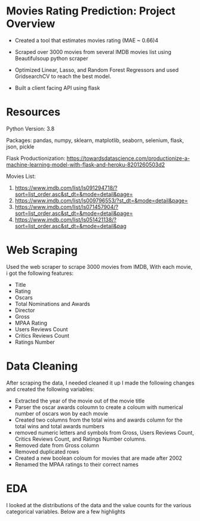 # Movies Rating Prediction: Project Overview

* Created a tool that estimates movies rating (MAE ~ 0.66)4


* Scraped over 3000 movies from several IMDB movies list using Beautifulsoup python scraper
* Optimized Linear, Lasso, and Random Forest Regressors and used GridsearchCV to reach the best model.

* Built a client facing API using flask

# Resources 
 Python Version: 3.8
 
 Packages: pandas, numpy, sklearn, matplotlib, seaborn, selenium, flask, json, pickle
 
 Flask Productionization: https://towardsdatascience.com/productionize-a-machine-learning-model-with-flask-and-heroku-8201260503d2
 
 Movies List: 
1. https://www.imdb.com/list/ls091294718/?sort=list_order,asc&st_dt=&mode=detail&page=
2. https://www.imdb.com/list/ls009796553/?st_dt=&mode=detail&page=
3. https://www.imdb.com/list/ls071457904/?sort=list_order,asc&st_dt=&mode=detail&page=
4. https://www.imdb.com/list/ls051421138/?sort=list_order,asc&st_dt=&mode=detail&pag

# Web Scraping
Used the web scraper to scrape 3000 movies from IMDB, With each movie, i got the following features:
* Title 
*  Rating
*  Oscars
*  Total Nominations and Awards
*  Director
*  Gross 
*  MPAA Rating
*  Users Reviews Count
*  Critics Reviews Count
*  Ratings Number


# Data Cleaning


After scraping the data, I needed cleaned it up I made the following changes and created the following variables:
* Extracted the year of the movie out of the movie title
* Parser the oscar awards coloumn to create a coloum with numerical number of oscars won by each movie
* Created two columns from the total wins and awards column for the total wins and total awards numbers
* removed numeric letters and symbols from Gross, Users Reviews Count, Critics Reviews Count, and Ratings Number columns.
* Removed date from Gross column
* Removed duplicated rows
* Created a new boolean coloum for movies that are made after 2002
* Renamed the MPAA ratings to their correct names


# EDA

I looked at the distributions of the data and the value counts for the various categorical variables. Below are a few highlights 

